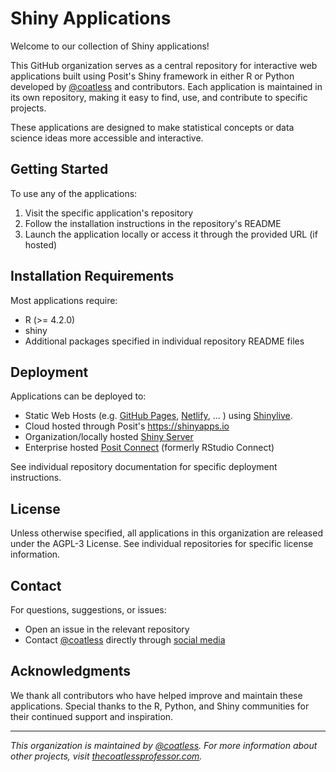 # Shiny Applications

Welcome to our collection of Shiny applications!

This GitHub organization serves as a central repository for interactive web applications built using Posit's Shiny framework in either R or Python
developed by [@coatless](https://github.com/coatless) and contributors. Each application is maintained in its own repository, making it easy to find, 
use, and contribute to specific projects.

These applications are designed to make statistical concepts or data science ideas more accessible and interactive.

## Getting Started

To use any of the applications:

1. Visit the specific application's repository
2. Follow the installation instructions in the repository's README
3. Launch the application locally or access it through the provided URL (if hosted)

## Installation Requirements

Most applications require:

- R (>= 4.2.0)
- shiny
- Additional packages specified in individual repository README files

## Deployment

Applications can be deployed to:

- Static Web Hosts (e.g. [GitHub Pages](https://pages.github.com/), [Netlify](https://www.netlify.com/), ... ) using [Shinylive](https://shiny.posit.co/py/docs/shinylive.html).
- Cloud hosted through Posit's <https://shinyapps.io>
- Organization/locally hosted [Shiny Server](https://posit.co/products/open-source/shiny-server/)
- Enterprise hosted [Posit Connect](https://posit.co/products/enterprise/connect/) (formerly RStudio Connect)

See individual repository documentation for specific deployment instructions.

## License

Unless otherwise specified, all applications in this organization are released under the AGPL-3 License. See individual repositories for specific license information.

## Contact

For questions, suggestions, or issues:

- Open an issue in the relevant repository
- Contact [@coatless](https://github.com/coatless) directly through [social media](https://thecoatlessprofessor.com/)

## Acknowledgments

We thank all contributors who have helped improve and maintain these applications. Special thanks to the R, Python, and Shiny communities for their continued support and inspiration.

---

*This organization is maintained by [@coatless](https://github.com/coatless). For more information about other projects, visit [thecoatlessprofessor.com](https://thecoatlessprofessor.com).*
